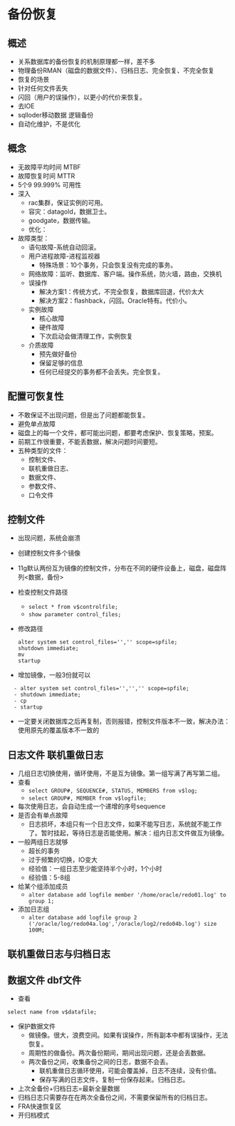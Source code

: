 # 备份恢复
## 概述
  - 关系数据库的备份恢复的机制原理都一样，差不多
  - 物理备份RMAN（磁盘的数据文件）、归档日志、完全恢复、不完全恢复
  - 恢复的场景
  - 针对任何文件丢失
  - 闪回（用户的误操作），以更小的代价来恢复。
  - 去IOE
  - sqlloder移动数据 逻辑备份
  - 自动化维护，不是优化

## 概念
  - 无故障平均时间 MTBF
  - 故障恢复时间 MTTR
  - 5个9 99.999% 可用性
  - 深入
    - rac集群，保证实例的可用。
    - 容灾：datagold，数据卫士。
    - goodgate，数据传输。
    - 优化：
  - 故障类型：
    - 语句故障-系统自动回滚。
    - 用户进程故障-进程监视器
      - 特殊场景：10个事务，只会恢复没有完成的事务。
    - 网络故障：监听、数据库、客户端。操作系统，防火墙，路由，交换机
    - 误操作
      - 解决方案1：传统方式，不完全恢复，数据库回退，代价太大
      - 解决方案2：flashback，闪回。Oracle特有。代价小。
    - 实例故障
      - 核心故障
      - 硬件故障
      - 下次启动会做清理工作，实例恢复
    - 介质故障
      - 预先做好备份
      - 保留足够的信息
      - 任何已经提交的事务都不会丢失。完全恢复。

## 配置可恢复性
- 不敢保证不出现问题，但是出了问题都能恢复。
- 避免单点故障
- 磁盘上的每一个文件，都可能出问题，都要考虑保护、恢复策略，预案。
- 前期工作很重要，不能丢数据，解决问题时间要短。
- 五种类型的文件：
  - 控制文件、
  - 联机重做日志、
  - 数据文件、
  - 参数文件、
  - 口令文件

## 控制文件
- 出现问题，系统会崩溃
- 创建控制文件多个镜像
- 11g默认两份互为镜像的控制文件，分布在不同的硬件设备上，磁盘，磁盘阵列<数据，备份>
- 检查控制文件路径
  - `select * from v$controlfile;`
  - `show parameter control_files;`
- 修改路径

  ```
  alter system set control_files='','' scope=spfile;
  shutdown immediate;
  mv
  startup
  ```
- 增加镜像，一般3份就可以
```
  - alter system set control_files='','','' scope=spfile;
  - shutdown immediate;
  - cp
  - startup
```
  - 一定要关闭数据库之后再复制，否则报错，控制文件版本不一致，解决办法：使用原先的覆盖版本不一致的

## 日志文件 联机重做日志
- 几组日志切换使用，循环使用，不是互为镜像。第一组写满了再写第二组。
- 查看
  -  `select GROUP#, SEQUENCE#, STATUS, MEMBERS from v$log;`
  -  `select GROUP#, MEMBER from v$logfile;`
- 每次使用日志，会自动生成一个递增的序号sequence
- 是否会有单点故障
  - 日志损坏，本组只有一个日志文件，如果不能写日志，系统就不能工作了。暂时挂起，等待日志是否能使用。解决：组内日志文件做互为镜像。
- 一般两组日志就够
  - 超长的事务
  - 过于频繁的切换，IO变大
  - 经验值：一组日志至少能坚持半个小时，1个小时
  - 经验值：5-8组
- 给某个组添加成员
  - `alter database add logfile member '/home/oracle/redo01.log' to group 1;`
- 添加日志组
  - `alter database add logfile group 2 ('/oracle/log/redo04a.log','/oracle/log2/redo04b.log') size 100M;`

## 联机重做日志与归档日志

## 数据文件 dbf文件
- 查看
```
select name from v$datafile;
```
- 保护数据文件
  - 做镜像。很大，浪费空间。如果有误操作，所有副本中都有误操作，无法恢复。
  - 周期性的做备份。两次备份期间，期间出现问题，还是会丢数据。
  - 两次备份之间，收集备份之间的日志，数据不会丢。
    - 联机重做日志循环使用，可能会覆盖掉，日志不连续，没有价值。
    - 保存写满的日志文件，复制一份保存起来。归档日志。
- 上次全备份+归档日志=最新全量数据
- 归档日志只需要存在在两次全备份之间，不需要保留所有的归档日志。
- FRA快速恢复区
- 开归档模式
